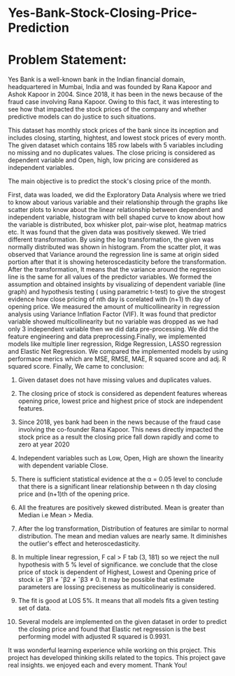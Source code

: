 # Yes-Bank-Stock-Closing-Price-Prediction
# Problem Statement:
Yes Bank is a well-known bank in the Indian financial domain, headquartered in Mumbai, India and was founded by Rana Kapoor and Ashok Kapoor in 2004. Since 2018, it has been in the news because of the fraud case involving Rana Kapoor. Owing to this fact, it was interesting to see how that impacted the stock prices of the company and whether predictive models can do justice to such situations.

This dataset has monthly stock prices of the bank since its inception and includes closing, starting, hightest, and lowest stock prices of every month. The given dataset which contains 185 row labels with 5 variables including no missing and no duplicates values. The close pricing is considered as dependent variable and Open, high, low pricing are considered as independent variables.

The main objective is to predict the stock's closing price of the month.

First, data was loaded, we did the Exploratory Data Analysis where we tried to know about various variable and their relationship through the graphs like scatter plots to know about the linear relationship between dependent and independent variable, histogram with bell shaped curve to know about how the variable is distributed, box whisker plot, pair-wise plot, heatmap matrics etc. It was found that the given data was positively skewed. We tried different transformation. By using the log transformation, the given was normally distributed was shown in histogram. From the scatter plot, it was observed that Variance around the regression line is same at origin sided portion after that it is showing heteroscedasticity before the transformation. After the transformation, It means that the variance around the regression line is the same for all values of the predictor variables. We formed the assumption and obtained insights by visualizing of dependent variable (line graph) and hypothesis testing ( using parametric t-test) to give the strogest evidence how close pricing of nth day is corelated with (n+1) th day of opening price. We measured the amount of multicollinearity in regression analysis using Variance Inflation Factor (VIF). It was found that predictor variable showed multicollinearity but no variable was dropped as we had only 3 independent variable then we did data pre-processing. We did the feature engineering and data preprocessing.Finally, we implemented models like multiple liner regression, Ridge Regression, LASSO regression and Elastic Net Regression. We compared the implemented models by using performace merics which are MSE, RMSE, MAE, R squared score and adj. R squared score.
Finally, We came to conclusion:
1. Given dataset does not have missing values and duplicates values.

2. The closing price of stock is considered as dependent features whereas opening price, lowest price and highest price of stock are independent features.

3. Since 2018, yes bank had been in the news because of the fraud case involving the co-founder Rana Kapoor. This news directly impacted the stock price as a result the closing price fall down rapidly and come to zero at year 2020

4. Independent variables such as Low, Open, High are shown the linearity with dependent variable Close.

5. There is sufficient statistical evidence at the α = 0.05 level to conclude that there is a significant linear relationship between n th day closing price and (n+1)th of the opening price.

6. All the freatures are positively skewed distributed. Mean is greater than Median i.e Mean > Media.

7. After the log transformation, Distribution of features are similar to normal distribution. The mean and median values are nearly same. It diminishes the outlier's effect and heteroscedasticity.

8. In multiple linear regression, F cal > F tab (3, 181) so we reject the null hypothesis with 5 % level of significance. we conclude that the close price of stock is dependent of Highest, Lowest and Opening price of stock i.e ˆβ1 ≠ ˆβ2 ≠ ˆβ3 ≠ 0. It may be possible that estimate parameters are lossing preciseness as multicolineariy is considered.

9. The fit is good at LOS 5%. It means that all models fits a given testing set of data.

10. Several models are implemented on the given dataset in order to predict the closing price and found that Elastic net regression is the best performing model with adjusted R squared is 0.9931.

It was wonderful learning experience while working on this project. This project has developed thinking skills related to the topics. This project gave real insights. we enjoyed each and every moment. Thank You!
